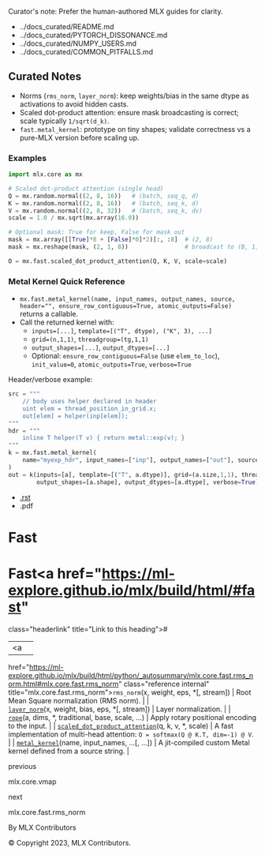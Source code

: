 Curator's note: Prefer the human-authored MLX guides for clarity.
- ../docs_curated/README.md
- ../docs_curated/PYTORCH_DISSONANCE.md
- ../docs_curated/NUMPY_USERS.md
- ../docs_curated/COMMON_PITFALLS.md

<!--
Per-file analysis (fast.md):
- Catalog of performance-focused kernels (norms, attention, RoPE, custom Metal JIT).
- Value: usage cautions for masks/scales in attention and dtype notes for norms.
-->

## Curated Notes

- Norms (`rms_norm`, `layer_norm`): keep weights/bias in the same dtype as activations to avoid hidden casts.
- Scaled dot-product attention: ensure mask broadcasting is correct; scale typically `1/sqrt(d_k)`.
- `fast.metal_kernel`: prototype on tiny shapes; validate correctness vs a pure-MLX version before scaling up.

### Examples

```python
import mlx.core as mx

# Scaled dot-product attention (single head)
Q = mx.random.normal((2, 8, 16))   # (batch, seq_q, d)
K = mx.random.normal((2, 8, 16))   # (batch, seq_k, d)
V = mx.random.normal((2, 8, 32))   # (batch, seq_k, dv)
scale = 1.0 / mx.sqrt(mx.array(16.0))

# Optional mask: True for keep, False for mask out
mask = mx.array([[True]*8 + [False]*0]*2)[:, :8]  # (2, 8)
mask = mx.reshape(mask, (2, 1, 8))                # broadcast to (B, 1, seq_k)

O = mx.fast.scaled_dot_product_attention(Q, K, V, scale=scale)
```

### Metal Kernel Quick Reference

- `mx.fast.metal_kernel(name, input_names, output_names, source, header="", ensure_row_contiguous=True, atomic_outputs=False)` returns a callable.
- Call the returned kernel with:
  - `inputs=[...]`, `template=[("T", dtype), ("K", 3), ...]`
  - `grid=(n,1,1)`, `threadgroup=(tg,1,1)`
  - `output_shapes=[...]`, `output_dtypes=[...]`
  - Optional: `ensure_row_contiguous=False` (use `elem_to_loc`), `init_value=0`, `atomic_outputs=True`, `verbose=True`

Header/verbose example:

```python
src = """
    // body uses helper declared in header
    uint elem = thread_position_in_grid.x;
    out[elem] = helper(inp[elem]);
"""
hdr = """
    inline T helper(T v) { return metal::exp(v); }
"""
k = mx.fast.metal_kernel(
    name="myexp_hdr", input_names=["inp"], output_names=["out"], source=src, header=hdr
)
out = k(inputs=[a], template=[("T", a.dtype)], grid=(a.size,1,1), threadgroup=(256,1,1),
        output_shapes=[a.shape], output_dtypes=[a.dtype], verbose=True)[0]
```


<div id="main-content" class="bd-main" role="main">

<div class="sbt-scroll-pixel-helper">

</div>

<div class="bd-content">

<div class="bd-article-container">

<div class="bd-header-article d-print-none">

<div class="header-article-items header-article__inner">

<div class="header-article-items__start">

<div class="header-article-item">

<span class="fa-solid fa-bars"></span>

</div>

</div>

<div class="header-article-items__end">

<div class="header-article-item">

<div class="article-header-buttons">

<a href="https://github.com/ml-explore/mlx"
class="btn btn-sm btn-source-repository-button"
data-bs-placement="bottom" data-bs-toggle="tooltip" target="_blank"
title="Source repository"><span class="btn__icon-container"> <em></em>
</span></a>

<div class="dropdown dropdown-download-buttons">

- <a
  href="https://ml-explore.github.io/mlx/build/html/_sources/python/fast.rst"
  class="btn btn-sm btn-download-source-button dropdown-item"
  data-bs-placement="left" data-bs-toggle="tooltip" target="_blank"
  title="Download source file"><span class="btn__icon-container">
  <em></em> </span> <span class="btn__text-container">.rst</span></a>
- <span class="btn__icon-container"> </span>
  <span class="btn__text-container">.pdf</span>

</div>

<span class="btn__icon-container"> </span>

</div>

</div>

</div>

</div>

</div>

<div id="jb-print-docs-body" class="onlyprint">

# Fast

<div id="print-main-content">

<div id="jb-print-toc">

</div>

</div>

</div>

<div id="searchbox">

</div>

<div id="fast" class="section">

<span id="id1"></span>

# Fast<a href="https://ml-explore.github.io/mlx/build/html/#fast"
class="headerlink" title="Link to this heading">#</a>

<div class="pst-scrollable-table-container">

|  |  |
|----|----|
| <a
href="https://ml-explore.github.io/mlx/build/html/python/_autosummary/mlx.core.fast.rms_norm.html#mlx.core.fast.rms_norm"
class="reference internal" title="mlx.core.fast.rms_norm"><span
class="pre"><code class="sourceCode python">rms_norm</code></span></a>(x, weight, eps, \*\[, stream\]) | Root Mean Square normalization (RMS norm). |
| <a
href="https://ml-explore.github.io/mlx/build/html/python/_autosummary/mlx.core.fast.layer_norm.html#mlx.core.fast.layer_norm"
class="reference internal" title="mlx.core.fast.layer_norm"><span
class="pre"><code class="sourceCode python">layer_norm</code></span></a>(x, weight, bias, eps, \*\[, stream\]) | Layer normalization. |
| <a
href="https://ml-explore.github.io/mlx/build/html/python/_autosummary/mlx.core.fast.rope.html#mlx.core.fast.rope"
class="reference internal" title="mlx.core.fast.rope"><span
class="pre"><code class="sourceCode python">rope</code></span></a>(a, dims, \*, traditional, base, scale, ...) | Apply rotary positional encoding to the input. |
| <a
href="https://ml-explore.github.io/mlx/build/html/python/_autosummary/mlx.core.fast.scaled_dot_product_attention.html#mlx.core.fast.scaled_dot_product_attention"
class="reference internal"
title="mlx.core.fast.scaled_dot_product_attention"><span
class="pre"><code
class="sourceCode python">scaled_dot_product_attention</code></span></a>(q, k, v, \*, scale) | A fast implementation of multi-head attention: <span class="pre">`O`</span>` `<span class="pre">`=`</span>` `<span class="pre">`softmax(Q`</span>` `<span class="pre">`@`</span>` `<span class="pre">`K.T,`</span>` `<span class="pre">`dim=-1)`</span>` `<span class="pre">`@`</span>` `<span class="pre">`V`</span>. |
| <a
href="https://ml-explore.github.io/mlx/build/html/python/_autosummary/mlx.core.fast.metal_kernel.html#mlx.core.fast.metal_kernel"
class="reference internal" title="mlx.core.fast.metal_kernel"><span
class="pre"><code
class="sourceCode python">metal_kernel</code></span></a>(name, input_names, ...\[, ...\]) | A jit-compiled custom Metal kernel defined from a source string. |

</div>

</div>

<div class="prev-next-area">

<a
href="https://ml-explore.github.io/mlx/build/html/python/_autosummary/mlx.core.vmap.html"
class="left-prev" title="previous page"><em></em></a>

<div class="prev-next-info">

previous

mlx.core.vmap

</div>

<a
href="https://ml-explore.github.io/mlx/build/html/python/_autosummary/mlx.core.fast.rms_norm.html"
class="right-next" title="next page"></a>

<div class="prev-next-info">

next

mlx.core.fast.rms_norm

</div>

</div>

</div>

</div>

<div class="bd-footer-content__inner container">

<div class="footer-item">

By MLX Contributors

</div>

<div class="footer-item">

© Copyright 2023, MLX Contributors.  

</div>

<div class="footer-item">

</div>

<div class="footer-item">

</div>

</div>

</div>
